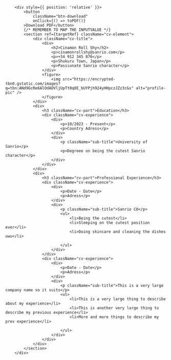 
        <div style={{ position: 'relative' }}>
            <button
                className="btn-download"
                onClick={() => toPDF()}
            >Download PDF</button>
            {/* REMEMBER TO MAP THE INPUTVALUE */}
            <section ref={targetRef} className="cv-element">
                <div className="cv-title">
                    <div>
                        <h2>Cinamon Roll Shy</h2>
                        <p>cinamonrollshy@sanrio.com</p>
                        <p>+34 912 345 876</p>
                        <p>Shukuru Town, Japan</p>
                        <p>Passionate Sanrio character</p>
                    </div>
                    <figure>
                        <img src="https://encrypted-tbn0.gstatic.com/images?q=tbn:ANd9GcRe6AlOdAOVljUpTt0q8E_bUYPjh924yHHpczJZz3c&s" alt="profile-pic" />
                    </figure>
                </div>
                <div>
                    <h3 className="cv-part">Education</h3>
                    <div className="cv-experience">
                        <div>
                            <p>10/2023 - Present</p>
                            <p>Country Adress</p>
                        </div>
                        <div>
                            <p className="sub-title">University of Sanrio</p>
                            <p>Degreee on being the cutest Sanrio character</p>
                        </div>
                    </div>
                </div>
                <div>
                    <h3 className="cv-part">Professional Experience</h3>
                    <div className="cv-experience">
                        <div>
                            <p>Date - Date</p>
                            <p>Adress</p>
                        </div>
                        <div>
                            <p className="sub-title">Sanrio CO</p>
                            <ul>
                                <li>Being the cutest</li>
                                <li>Sleeping on the cutest position ever</li>
                                <li>Doing skincare and cleaning the dishes uwu</li>

                            </ul>
                        </div>
                    </div>
                    <div className="cv-experience">
                        <div>
                            <p>Date - Date</p>
                            <p>Adress</p>
                        </div>
                        <div>
                            <p className="sub-title">This is a very large company name so it suits</p>
                            <ul>
                                <li>This is a very large thing to describe about my experience</li>
                                <li>This is another very large thing to describe my previous experience</li>
                                <li>More and more things to describe my prev experience</li>

                            </ul>
                        </div>
                    </div>
                </div>
            </section>
        </div>
